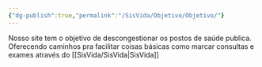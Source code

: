 ```yaml
---
{"dg-publish":true,"permalink":"/SisVida/Objetivo/Objetivo/"}
---
```


Nosso site tem o objetivo de descongestionar os postos de saúde publica. Oferecendo caminhos pra facilitar coisas básicas como marcar consultas e exames através do [[SisVida/SisVida\|SisVida]] 